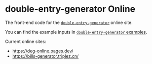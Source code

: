 # double-entry-generator Online

The front-end code for the [`double-entry-generator`](https://github.com/deb-sig/double-entry-generator) online site.

You can find the example inputs in [`double-entry-generator` examples](https://github.com/deb-sig/double-entry-generator/tree/master/example).

Current online sites:
- https://deg-online.pages.dev/
- https://bills-generator.triplez.cn/
